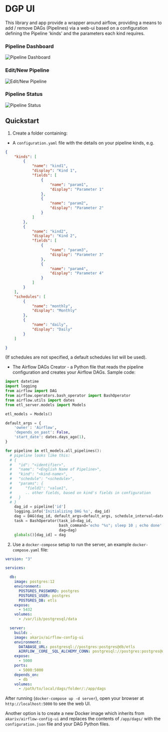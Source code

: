 # DGP UI

This library and app provide a wrapper around airflow, providing a means to add / remove DAGs (Pipelines) via a web-ui based on a configuration defining the Pipeline 'kinds' and the parameters each kind requires.

### Pipeline Dashboard
![Pipeline Dashboard](docs/images/dashboard.png)

### Edit/New Pipeline
![Edit/New Pipeline](docs/images/edit.png)

### Pipeline Status
![Pipeline Status](docs/images/status.png)

## Quickstart

1. Create a folder containing:

- A `configuration.yaml` file with the details on your pipeline kinds, e.g. 

```json
{
    "kinds": [
        {
            "name": "kind1",
            "display": "Kind 1",
            "fields": [
                {
                    "name": "param1",
                    "display": "Parameter 1"
                },
                {
                    "name": "param2",
                    "display": "Parameter 2"
                }
            ]
        },
        {
            "name": "kind2",
            "display": "Kind 2",
            "fields": [
                {
                    "name": "param3",
                    "display": "Parameter 3"
                },
                {
                    "name": "param4",
                    "display": "Parameter 4"
                }
            ]
        }
    ],
    "schedules": [
        {
            "name": "monthly",
            "display": "Monthly"
        },
        {
            "name": "daily",
            "display": "Daily"
        }
    ]

}
```

(If schedules are not specified, a default schedules list will be used).

- The Airflow DAGs Creator - a Python file that reads the pipeline configuration and creates your Airflow DAGs.
  Sample code:

```python
import datetime
import logging
from airflow import DAG
from airflow.operators.bash_operator import BashOperator
from airflow.utils import dates
from etl_server.models import Models

etl_models = Models()

default_args = {
    'owner': 'Airflow',
    'depends_on_past': False,
    'start_date': dates.days_ago(1),
}

for pipeline in etl_models.all_pipelines():
  # pipeline looks like this:
  # {
  #   "id": "<identifier>",
  #   "name": "<English Name of Pipeline>",
  #   "kind": "<kind-name>",
  #   "schedule": "<schedule>",
  #   "params": {
  #      "field1": "value1",
  #      .. other fields, based on kind's fields in configuration
  #   }
  # }
    dag_id = pipeline['id']
    logging.info('Initializing DAG %s', dag_id)
    dag = DAG(dag_id, default_args=default_args, schedule_interval=datetime.timedelta(days=1))
    task = BashOperator(task_id=dag_id,
                        bash_command='echo "%s"; sleep 10 ; echo done' % pipeline['name'],
                        dag=dag)
    globals()[dag_id] = dag

```

2. Use a `docker-compose` setup to run the server, an example `docker-compose.yaml` file:

```yaml
version: "3"

services:

  db:
    image: postgres:12
    environment:
      POSTGRES_PASSWORD: postgres
      POSTGRES_USER: postgres
      POSTGRES_DB: etls
    expose:
      - 5432
    volumes: 
      - /var/lib/postgresql/data

  server:
    build: .
    image: akariv/airflow-config-ui
    environment:
      DATABASE_URL: postgresql://postgres:postgres@db/etls
      AIRFLOW__CORE__SQL_ALCHEMY_CONN: postgresql://postgres:postgres@db/etls
    expose:
      - 5000
    ports:
      - 5000:5000
    depends_on: 
      - db
    volumes: 
      - /path/to/local/dags/folder/:/app/dags
```

After running (`docker-compose up -d server`), open your browser at `http://localhost:5000` to see the web UI.

Another option is to create a new Docker image which inherits from `akariv/airflow-config-ui` and replaces the contents of `/app/dags/` with the `configuration.json` file and your DAG Python files.
